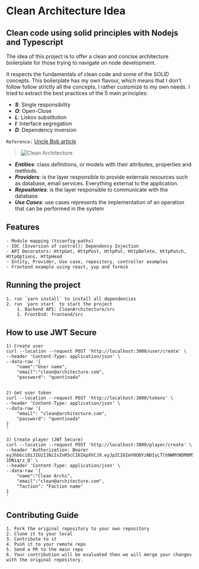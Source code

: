 # Clean Architecture Idea

## Clean code using solid principles with Nodejs and Typescript

The idea of this project is to offer a clean and concise architecture boilerplate for those trying to navigate on node development.

It respects the fundamentals of clean code and some of the SOLID concepts. This boilerplate has my own flavour, which means that I don't follow follow strictly all the concepts, I rather customize to my own needs. I tried to extract the best practices of the 5 main principles:

- **_S_**: Single responsibility
- **_O_**: Open-Close
- **_L_**: Liskov substitution
- **_I_**: Interface segregation
- **_D_**: Dependency inversion

`Reference:` [Uncle Bob article](http://butunclebob.com/ArticleS.UncleBob.PrinciplesOfOod)

> ![Clean Architecture](https://github.com/rsaz/cleanArchitecture01/blob/main/media/CleanArchitecture.jpg)

- **_Entities_**: class definitions, or models with their attributes, properties and methods.
- **_Providers_**: is the layer responsible to provide externals resources such as database, email services. Everything external to the application.
- **_Repositories_**: is the layer responsible to communicate with the database.
- **_Use Cases_**: use cases represents the implementation of an operation that can be performed in the system

## Features

```
- Module mapping (tsconfig-paths)
- IOC (Inversion of control): Dependency Injection
- API Decorators: HttpGet, HttpPost, HttpPut, HttpDelete, HttpPatch, HttpOptions, HttpHead
- Entity, Provider, Use case, repository, controller examples
- Frontend example using react, yup and formik
```

## Running the project

```
1. run `yarn install` to install all dependencies
2. run `yarn start` to start the project
    1. Backend API: CleanArchitecture/src
    1. FrontEnd: frontend/src
```

## How to use JWT Secure

```
1) Create user
curl --location --request POST 'http://localhost:3000/user/create' \
--header 'Content-Type: application/json' \
--data-raw '{
    "name":"User name",
    "email":"clean@architecture.com",
    "password": "quentinada"


2) Get user token
curl --location --request POST 'http://localhost:3000/tokens' \
--header 'Content-Type: application/json' \
--data-raw '{
    "email": "clean@architecture.com",
    "password": "quentinada"
}
'

3) Create player (JWT Secure)
curl --location --request POST 'http://localhost:3000/player/create' \
--header 'Authorization: Bearer eyJhbGciOiJIUzI1NiIsInR5cCI6IkpXVCJ9.eyJpZCI6ImY0ODYzNDIyLTlhNWMtNDM0MS05NDU5LTVmMmUwYTgxMWQwZSIsImVtYWlsIjoicmVuYXRvanJAYWxwaHVzLmNvbS5iciIsImlhdCI6MTYyOTI0NjAzNCwiZXhwIjoxNjI5MzMyNDM0fQ.LAf7mLhfBerJ44EhwLW5AE2c_yy6gwhh4-1ONiqrz_Q' \
--header 'Content-Type: application/json' \
--data-raw '{
    "name":"Clean Archi",
    "email":"clean@architecture.com",
    "faction": "Faction name"
}
'
```

## Contributing Guide

```
1. Fork the original repository to your own repository
2. Clone it to your local
3. Contribute to it
4. Push it to your remote repo
5. Send a PR to the main repo
6. Your contribution will be evaluated then we will merge your changes with the original repository.
```
